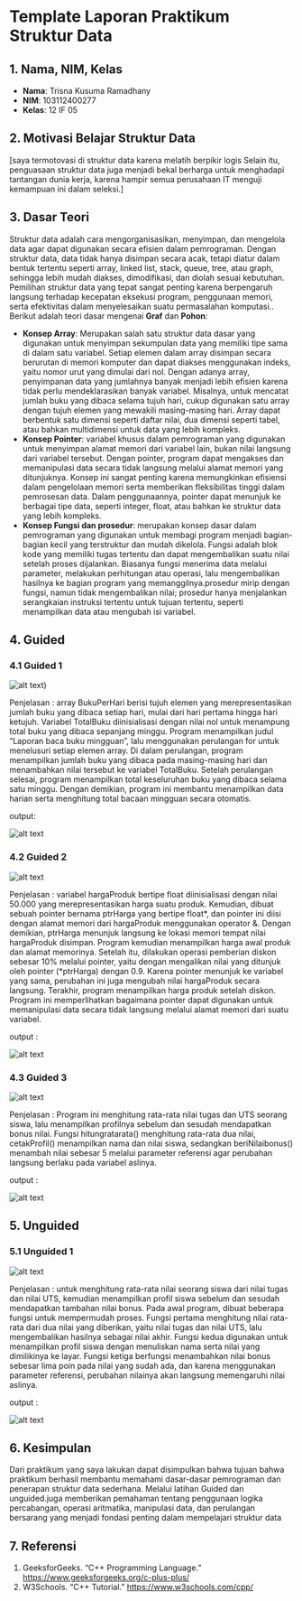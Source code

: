 # Template Laporan Praktikum Struktur Data

## 1. Nama, NIM, Kelas
- **Nama**: Trisna Kusuma Ramadhany
- **NIM**: 103112400277
- **Kelas**: 12 IF 05

## 2. Motivasi Belajar Struktur Data
[saya termotovasi di struktur data karena melatih berpikir logis Selain itu, penguasaan struktur data juga menjadi bekal berharga untuk menghadapi tantangan dunia kerja, karena hampir semua perusahaan IT menguji kemampuan ini dalam seleksi.]

## 3. Dasar Teori
Struktur data adalah cara mengorganisasikan, menyimpan, dan mengelola data agar dapat digunakan secara efisien dalam pemrograman. Dengan struktur data, data tidak hanya disimpan secara acak, tetapi diatur dalam bentuk tertentu seperti array, linked list, stack, queue, tree, atau graph, sehingga lebih mudah diakses, dimodifikasi, dan diolah sesuai kebutuhan. Pemilihan struktur data yang tepat sangat penting karena berpengaruh langsung terhadap kecepatan eksekusi program, penggunaan memori, serta efektivitas dalam menyelesaikan suatu permasalahan komputasi.. Berikut adalah teori dasar mengenai **Graf** dan **Pohon**:

- **Konsep Array**: Merupakan salah satu struktur data dasar yang digunakan untuk menyimpan sekumpulan data yang memiliki tipe sama di dalam satu variabel. Setiap elemen dalam array disimpan secara berurutan di memori komputer dan dapat diakses menggunakan indeks, yaitu nomor urut yang dimulai dari nol. Dengan adanya array, penyimpanan data yang jumlahnya banyak menjadi lebih efisien karena tidak perlu mendeklarasikan banyak variabel. Misalnya, untuk mencatat jumlah buku yang dibaca selama tujuh hari, cukup digunakan satu array dengan tujuh elemen yang mewakili masing-masing hari. Array dapat berbentuk satu dimensi seperti daftar nilai, dua dimensi seperti tabel, atau bahkan multidimensi untuk data yang lebih kompleks.
- **Konsep Pointer**: variabel khusus dalam pemrograman yang digunakan untuk menyimpan alamat memori dari variabel lain, bukan nilai langsung dari variabel tersebut. Dengan pointer, program dapat mengakses dan memanipulasi data secara tidak langsung melalui alamat memori yang ditunjuknya. Konsep ini sangat penting karena memungkinkan efisiensi dalam pengelolaan memori serta memberikan fleksibilitas tinggi dalam pemrosesan data. Dalam penggunaannya, pointer dapat menunjuk ke berbagai tipe data, seperti integer, float, atau bahkan ke struktur data yang lebih kompleks.
- **Konsep Fungsi dan prosedur**: merupakan konsep dasar dalam pemrograman yang digunakan untuk membagi program menjadi bagian-bagian kecil yang terstruktur dan mudah dikelola. Fungsi adalah blok kode yang memiliki tugas tertentu dan dapat mengembalikan suatu nilai setelah proses dijalankan. Biasanya fungsi menerima data melalui parameter, melakukan perhitungan atau operasi, lalu mengembalikan hasilnya ke bagian program yang memanggilnya.prosedur mirip dengan fungsi, namun tidak mengembalikan nilai; prosedur hanya menjalankan serangkaian instruksi tertentu untuk tujuan tertentu, seperti menampilkan data atau mengubah isi variabel.

## 4. Guided
### 4.1 Guided 1
![alt text](SS/guided1.png))

Penjelasan : array BukuPerHari berisi tujuh elemen yang merepresentasikan jumlah buku yang dibaca setiap hari, mulai dari hari pertama hingga hari ketujuh. Variabel TotalBuku diinisialisasi dengan nilai nol untuk menampung total buku yang dibaca sepanjang minggu. Program menampilkan judul “Laporan baca buku mingguan”, lalu menggunakan perulangan for untuk menelusuri setiap elemen array. Di dalam perulangan, program menampilkan jumlah buku yang dibaca pada masing-masing hari dan menambahkan nilai tersebut ke variabel TotalBuku. Setelah perulangan selesai, program menampilkan total keseluruhan buku yang dibaca selama satu minggu. Dengan demikian, program ini membantu menampilkan data harian serta menghitung total bacaan mingguan secara otomatis.

output:

![alt text](SS/outputguided1.png)

### 4.2 Guided 2
![alt text](SS/guided2.png)

Penjelasan : variabel hargaProduk bertipe float diinisialisasi dengan nilai 50.000 yang merepresentasikan harga suatu produk. Kemudian, dibuat sebuah pointer bernama ptrHarga yang bertipe float*, dan pointer ini diisi dengan alamat memori dari hargaProduk menggunakan operator &. Dengan demikian, ptrHarga menunjuk langsung ke lokasi memori tempat nilai hargaProduk disimpan. Program kemudian menampilkan harga awal produk dan alamat memorinya. Setelah itu, dilakukan operasi pemberian diskon sebesar 10% melalui pointer, yaitu dengan mengalikan nilai yang ditunjuk oleh pointer (*ptrHarga) dengan 0.9. Karena pointer menunjuk ke variabel yang sama, perubahan ini juga mengubah nilai hargaProduk secara langsung. Terakhir, program menampilkan harga produk setelah diskon. Program ini memperlihatkan bagaimana pointer dapat digunakan untuk memanipulasi data secara tidak langsung melalui alamat memori dari suatu variabel.

output :

![alt text](SS/outputguided2.png)

### 4.3 Guided 3
![alt text](SS/guided3.png)

Penjelasan : Program ini menghitung rata-rata nilai tugas dan UTS seorang siswa, lalu menampilkan profilnya sebelum dan sesudah mendapatkan bonus nilai. Fungsi hitungratarata() menghitung rata-rata dua nilai, cetakProfil() menampilkan nama dan nilai siswa, sedangkan beriNilaibonus() menambah nilai sebesar 5 melalui parameter referensi agar perubahan langsung berlaku pada variabel aslinya.

output :

![alt text](SS/outputguided3.png)

## 5. Unguided
### 5.1 Unguided 1
![alt text](SS/unguided1.png)

Penjelasan : untuk menghitung rata-rata nilai seorang siswa dari nilai tugas dan nilai UTS, kemudian menampilkan profil siswa sebelum dan sesudah mendapatkan tambahan nilai bonus. Pada awal program, dibuat beberapa fungsi untuk mempermudah proses. Fungsi pertama menghitung nilai rata-rata dari dua nilai yang diberikan, yaitu nilai tugas dan nilai UTS, lalu mengembalikan hasilnya sebagai nilai akhir. Fungsi kedua digunakan untuk menampilkan profil siswa dengan menuliskan nama serta nilai yang dimilikinya ke layar. Fungsi ketiga berfungsi menambahkan nilai bonus sebesar lima poin pada nilai yang sudah ada, dan karena menggunakan parameter referensi, perubahan nilainya akan langsung memengaruhi nilai aslinya.

output :

![alt text](SS/outputunguided1.png)

## 6. Kesimpulan
 Dari praktikum yang saya lakukan  dapat disimpulkan bahwa tujuan bahwa praktikum berhasil membantu memahami dasar-dasar pemrograman dan penerapan struktur data sederhana. Melalui latihan Guided dan unguided.juga memberikan pemahaman tentang penggunaan logika percabangan, operasi aritmatika, manipulasi data, dan perulangan bersarang yang menjadi fondasi penting dalam mempelajari struktur data
## 7. Referensi
1. GeeksforGeeks. “C++ Programming Language.” https://www.geeksforgeeks.org/c-plus-plus/
2. W3Schools. “C++ Tutorial.” https://www.w3schools.com/cpp/